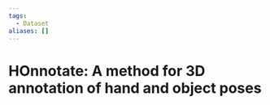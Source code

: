 ```yaml
---
tags:
  - Dataset
aliases: []
---
```

# HOnnotate: A method for 3D annotation of hand and object poses